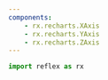 ```yaml
---
components:
    - rx.recharts.XAxis
    - rx.recharts.YAxis
    - rx.recharts.ZAxis
---
```

```python exec
import reflex as rx
```

<!-- # Axis

The Axis component in Recharts is a powerful tool for customizing and configuring the axes of your charts. It provides a wide range of props that allow you to control the appearance, behavior, and formatting of the axis. Whether you're working with an AreaChart, LineChart, or any other chart type, the Axis component enables you to create precise and informative visualizations.

## Basic Example
Setting `hide` to true will hide the axis, `datakey` allows you to specify a unique identifier for the axis. The `width` and `height` props give you control over the dimensions of the axis. By default, the width is calculated internally based on the chart's layout. The height prop allows you to set a specific height for the axis. This is useful when you want to allocate more or less space for the axis depending on your chart's requirements.
``` python demo exec
def axis_1():
    return rx.recharts.area_chart(
        rx.recharts.area(
            data_key="uv", stroke="#8884d8", fill="#8884d8"
        ),
        rx.recharts.x_axis(
            data_key="name",
            height = 50,
        ),
        rx.recharts.y_axis(
            width = 50,
        ),
        data=data,
        width = 500,
        height = 400,
    )
```


## Example with Ticks

```python demo exec
def axis_2():
    return rx.recharts.line_chart(
        rx.recharts.line(
            data_key="y",
            stroke="#8884d8",
        ),
        rx.recharts.x_axis(
            data_key="x", 
            tick_count = 7, 
            min_tick_gap = 30
        ),
        rx.recharts.y_axis(
            tick_line = False,
            ticks = [200, 300, 500, 800],
        ),
        data=data2,
        width = 500,
        height = 400,
    )
``` -->